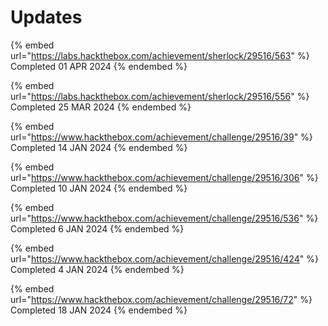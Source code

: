 # Updates

{% embed url="https://labs.hackthebox.com/achievement/sherlock/29516/563" %}
Completed 01 APR 2024
{% endembed %}

{% embed url="https://labs.hackthebox.com/achievement/sherlock/29516/556" %}
Completed 25 MAR 2024
{% endembed %}

{% embed url="https://www.hackthebox.com/achievement/challenge/29516/39" %}
Completed 14 JAN 2024
{% endembed %}

{% embed url="https://www.hackthebox.com/achievement/challenge/29516/306" %}
Completed 10 JAN 2024
{% endembed %}

{% embed url="https://www.hackthebox.com/achievement/challenge/29516/536" %}
Completed 6 JAN 2024
{% endembed %}

{% embed url="https://www.hackthebox.com/achievement/challenge/29516/424" %}
Completed 4 JAN 2024
{% endembed %}

{% embed url="https://www.hackthebox.com/achievement/challenge/29516/72" %}
Completed 18 JAN 2024
{% endembed %}


